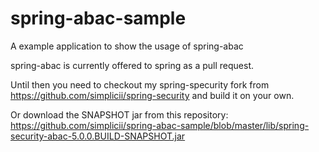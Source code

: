 # spring-abac-sample
A example application to show the usage of spring-abac


spring-abac is currently offered to spring as a pull request.

Until then you need to checkout my spring-specurity fork from https://github.com/simplicii/spring-security
and build it on your own.

Or download the SNAPSHOT jar from this repository: https://github.com/simplicii/spring-abac-sample/blob/master/lib/spring-security-abac-5.0.0.BUILD-SNAPSHOT.jar
